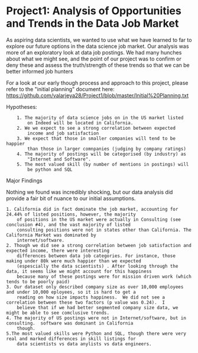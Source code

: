 # Project1: Analysis of Opportunities and Trends in the Data Job Market

As aspiring data scientists, we wanted to use what we have learned to far to explore our future options in the data science job market. Our analysis was more of an exploratory look at data job postings. We had many hunches about what we might see, and the point of our project was to confirm or deny these and assess the truth/strength of these trends so that we can be better informed job hunters

For a look at our early though process and approach to this project, please refer to the "initial planning" document here:
https://github.com/valarjeya28/Project1/blob/master/Initial%20Planning.txt

Hypotheses:

        1. The majority of data science jobs on in the US market listed
            on Indeed will be located in California.
        2. We we expect to see a strong correlation between expected
            income and job satisfaction
        3. We expect that those in smaller companies will tend to be happier 
            than those in larger comnpanies (judging by company ratings)
        4. The majority of postings will be categorised (by industry) as 
            "Internet and Software".
        5. The most valued skill (by number of mentions in postings) will 
            be python and SQL

Major Findings
  
  Nothing we found was incredibly shocking, but our data analysis did provide a fair bit of nuance to our initial assumptions.
  
    1. California did in fact dominate the job market, accounting for 24.44% of listed positions, however, the majority
        of positions in the US market were actually in Consulting (see conclusion #4), and the vast majority of listed 
        consulting positions were not in states other than California. The California Market was dominated by  
        internet/software.
    2. Though we did see a strong correlation between job satisfaction and expected income, there were interesting
        differences between data job categories. For instance, those making under 80k were much happier than we expected
        (espescially the data scientists) . After looking through the data, it seems like we might account for this happiness 
        because many of these postings were for mission driven work (which tends to be poorly paid)
    3. Our dataset only described company size as over 10,000 employees and under 10,000 eployees, so it is hard to get a 
        reading on how size impacts happiness.  We did not see a correlation between these two factors (p value was 0.24).  I 
        believe that if we had better segmented company size data, we might be able to see comclusive trends.
    4. The majority of US postings were not in Internet/software, but in consulting.  software was dominant in California
        though.
    5.The most valued skills were Python and SQL, though there were very real and marked differences in skill listings for
        data scientists vs data anylists vs data engineers.
  
  
